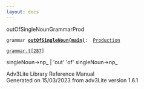 ```yaml
---
layout: docs
---
```

<span class="title">outOfSingleNoun</span><span class="type">GrammarProd</span>

`grammar `**[`outOfSingleNoun(main)`](../object/outOfSingleNoun(main).html)**` :   `[`Production`](../object/Production.html)

[`grammar.t`](../file/grammar.t.html)`[`[`287`](../source/grammar.t.html#287)`]`



singleNoun-\>np\_ \| 'out' 'of' singleNoun-\>np\_





Adv3Lite Library Reference Manual  
Generated on 15/03/2023 from adv3Lite version 1.6.1


